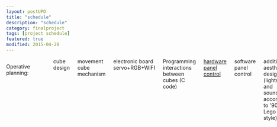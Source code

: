 ```yaml
---
layout: postUPD
title: "schedule"
description: "schedule"
category: finalproject
tags: [project schedule]
featured: true
modified: 2015-04-20
---
```


<div class="row">
  <div class="small-12 small-centered columns">
	  
Operative planning:

<div class="progress success large-6">
<span style="width: 35%;" class="meter"></span>
</div>



<br/>


<div class="progress large-6">
	cube design 
<span style="width: 60%;" class="meter"></span>
</div>


<div class="progress large-6">
	movement cube mechanism
<span style="width: 10%;" class="meter"></span>
</div>


<div class="progress large-6">
	electronic board servo+RGB+WIFI
<span style="width: 70%;" class="meter"></span>
</div>


<div class="progress large-6">
	Programming interactions between cubes (C code)
<span style="width: 20%;" class="meter"></span>
</div>


<div class="progress success large-6">
	<a href="{{ site.url }}/class_assignments/week10/">hardware panel control</a>
<span style="width: 100%;" class="meter"></span>
</div>


<div class="progress large-6">
	software panel control
<span style="width: 1%;" class="meter"></span>
</div>


<div class="progress large-6">
	additional aesthetic design (lights and sounds according to '90s Lego style)
<span style="width: 30%;" class="meter"></span>
</div>


<div class="progress large-6">
	multiply units for build the final Twisters
<span style="width: 1%;" class="meter"></span>
</div>


</div>
</div>

